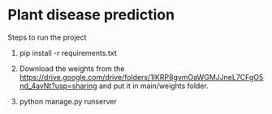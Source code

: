 # Plant disease prediction 

Steps to run the project

1. pip install -r requirements.txt

2. Download the weights from the https://drive.google.com/drive/folders/1IKRP8gvmOaWGMJJneL7CFgO5nd_4avNt?usp=sharing and put it in main/weights folder. 

3. python manage.py runserver
